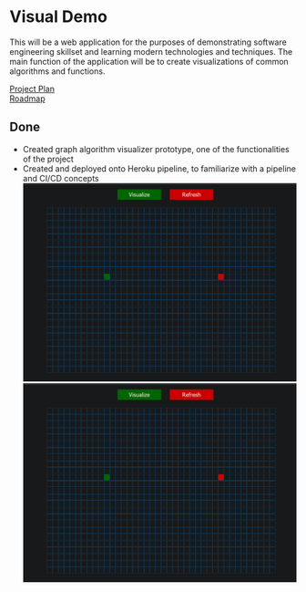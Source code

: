 # Visual Demo

This will be a web application for the purposes of demonstrating software engineering skillset and learning modern technologies and techniques.
The main function of the application will be to create visualizations of common algorithms and functions.

[Project Plan](ProjectPlan.md)\
[Roadmap](https://trello.com/b/VTMX8l4A)

## Done
- Created graph algorithm visualizer prototype, one of the functionalities of the project
- Created and deployed onto Heroku pipeline, to familiarize with a pipeline and CI/CD concepts
![](VisualizerPrototype/visualdemoMain/gif1.gif)
![](VisualizerPrototype/visualdemoMain/gif2.gif)


